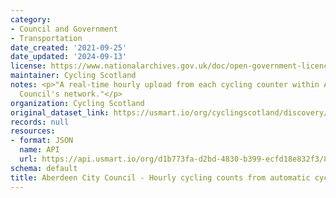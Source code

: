 ```yaml
---
category:
- Council and Government
- Transportation
date_created: '2021-09-25'
date_updated: '2024-09-13'
license: https://www.nationalarchives.gov.uk/doc/open-government-licence/version/3/
maintainer: Cycling Scotland
notes: <p>"A real-time hourly upload from each cycling counter within Aberdeen City
  Council's network."</p>
organization: Cycling Scotland
original_dataset_link: https://usmart.io/org/cyclingscotland/discovery/discovery-view-detail/34019298-02e8-41c0-95e3-b08133e33d2e
records: null
resources:
- format: JSON
  name: API
  url: https://api.usmart.io/org/d1b773fa-d2bd-4830-b399-ecfd18e832f3/8d4d35a1-5205-4fc0-a29a-6d6d0a779354/1/urql
schema: default
title: Aberdeen City Council - Hourly cycling counts from automatic cycling counters
---
```

